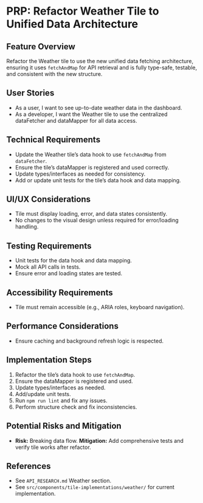 # PRP: Refactor Weather Tile to Unified Data Architecture

## Feature Overview

Refactor the Weather tile to use the new unified data fetching architecture, ensuring it uses `fetchAndMap` for API retrieval and is fully type-safe, testable, and consistent with the new structure.

## User Stories

- As a user, I want to see up-to-date weather data in the dashboard.
- As a developer, I want the Weather tile to use the centralized dataFetcher and dataMapper for all data access.

## Technical Requirements

- Update the Weather tile’s data hook to use `fetchAndMap` from `dataFetcher`.
- Ensure the tile’s dataMapper is registered and used correctly.
- Update types/interfaces as needed for consistency.
- Add or update unit tests for the tile’s data hook and data mapping.

## UI/UX Considerations

- Tile must display loading, error, and data states consistently.
- No changes to the visual design unless required for error/loading handling.

## Testing Requirements

- Unit tests for the data hook and data mapping.
- Mock all API calls in tests.
- Ensure error and loading states are tested.

## Accessibility Requirements

- Tile must remain accessible (e.g., ARIA roles, keyboard navigation).

## Performance Considerations

- Ensure caching and background refresh logic is respected.

## Implementation Steps

1. Refactor the tile’s data hook to use `fetchAndMap`.
2. Ensure the dataMapper is registered and used.
3. Update types/interfaces as needed.
4. Add/update unit tests.
5. Run `npm run lint` and fix any issues.
6. Perform structure check and fix inconsistencies.

## Potential Risks and Mitigation

- **Risk:** Breaking data flow. **Mitigation:** Add comprehensive tests and verify tile works after refactor.

## References

- See `API_RESEARCH.md` Weather section.
- See `src/components/tile-implementations/weather/` for current implementation.
